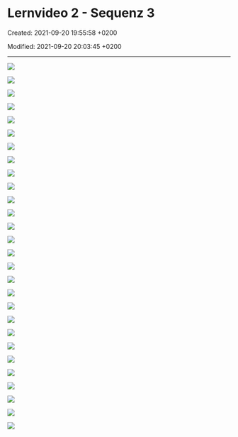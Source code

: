 # Lernvideo 2 - Sequenz 3

Created: 2021-09-20 19:55:58 +0200

Modified: 2021-09-20 20:03:45 +0200

---

![](../../../media/S1_02_PRMA_Projektmanagement-Grundlagen-Lernvideo-2---Sequenz-3-image1.png)



![](../../../media/S1_02_PRMA_Projektmanagement-Grundlagen-Lernvideo-2---Sequenz-3-image2.png)



![](../../../media/S1_02_PRMA_Projektmanagement-Grundlagen-Lernvideo-2---Sequenz-3-image3.png)



![](../../../media/S1_02_PRMA_Projektmanagement-Grundlagen-Lernvideo-2---Sequenz-3-image4.png)



![](../../../media/S1_02_PRMA_Projektmanagement-Grundlagen-Lernvideo-2---Sequenz-3-image5.png)



![](../../../media/S1_02_PRMA_Projektmanagement-Grundlagen-Lernvideo-2---Sequenz-3-image6.png)



![](../../../media/S1_02_PRMA_Projektmanagement-Grundlagen-Lernvideo-2---Sequenz-3-image7.png)



![](../../../media/S1_02_PRMA_Projektmanagement-Grundlagen-Lernvideo-2---Sequenz-3-image8.png)



![](../../../media/S1_02_PRMA_Projektmanagement-Grundlagen-Lernvideo-2---Sequenz-3-image9.png)



![](../../../media/S1_02_PRMA_Projektmanagement-Grundlagen-Lernvideo-2---Sequenz-3-image10.png)



![](../../../media/S1_02_PRMA_Projektmanagement-Grundlagen-Lernvideo-2---Sequenz-3-image11.png)



![](../../../media/S1_02_PRMA_Projektmanagement-Grundlagen-Lernvideo-2---Sequenz-3-image12.png)



![](../../../media/S1_02_PRMA_Projektmanagement-Grundlagen-Lernvideo-2---Sequenz-3-image13.png)



![](../../../media/S1_02_PRMA_Projektmanagement-Grundlagen-Lernvideo-2---Sequenz-3-image14.png)



![](../../../media/S1_02_PRMA_Projektmanagement-Grundlagen-Lernvideo-2---Sequenz-3-image15.png)



![](../../../media/S1_02_PRMA_Projektmanagement-Grundlagen-Lernvideo-2---Sequenz-3-image16.png)



![](../../../media/S1_02_PRMA_Projektmanagement-Grundlagen-Lernvideo-2---Sequenz-3-image17.png)



![](../../../media/S1_02_PRMA_Projektmanagement-Grundlagen-Lernvideo-2---Sequenz-3-image18.png)



![](../../../media/S1_02_PRMA_Projektmanagement-Grundlagen-Lernvideo-2---Sequenz-3-image19.png)



![](../../../media/S1_02_PRMA_Projektmanagement-Grundlagen-Lernvideo-2---Sequenz-3-image20.png)



![](../../../media/S1_02_PRMA_Projektmanagement-Grundlagen-Lernvideo-2---Sequenz-3-image21.png)



![](../../../media/S1_02_PRMA_Projektmanagement-Grundlagen-Lernvideo-2---Sequenz-3-image22.png)



![](../../../media/S1_02_PRMA_Projektmanagement-Grundlagen-Lernvideo-2---Sequenz-3-image23.png)



![](../../../media/S1_02_PRMA_Projektmanagement-Grundlagen-Lernvideo-2---Sequenz-3-image24.png)



![](../../../media/S1_02_PRMA_Projektmanagement-Grundlagen-Lernvideo-2---Sequenz-3-image25.png)



![](../../../media/S1_02_PRMA_Projektmanagement-Grundlagen-Lernvideo-2---Sequenz-3-image26.png)



![](../../../media/S1_02_PRMA_Projektmanagement-Grundlagen-Lernvideo-2---Sequenz-3-image27.png)



![](../../../media/S1_02_PRMA_Projektmanagement-Grundlagen-Lernvideo-2---Sequenz-3-image1.png)



























